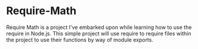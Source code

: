 # Require-Math
Require Math is a project I've embarked upon while learning how to use the require in Node.js. This simple project will use require to require files within the project to use their functions by way of module exports.
